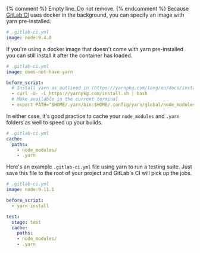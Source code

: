 {% comment %}
Empty line. Do not remove.
{% endcomment %}
Because [GitLab CI](https://about.gitlab.com/product/continuous-integration/) uses docker in the background, you can specify an image with yarn pre-installed.

```yml
# .gitlab-ci.yml
image: node:9.4.0
```

If you're using a docker image that doesn't come with yarn pre-installed you can still install it after the container has loaded.

```yml
# .gitlab-ci.yml
image: does-not-have-yarn

before_script:
  # Install yarn as outlined in (https://yarnpkg.com/lang/en/docs/install/#alternatives-stable)
  - curl -o- -L https://yarnpkg.com/install.sh | bash
  # Make available in the current terminal
  - export PATH="$HOME/.yarn/bin:$HOME/.config/yarn/global/node_modules/.bin:$PATH"
```

In either case, it's good practice to cache your `node_modules` and `.yarn` folders as well to speed up your builds.

```yml
# .gitlab-ci.yml
cache:
  paths:
    - node_modules/
    - .yarn
```

Here's an example `.gitlab-ci.yml` file using yarn to run a testing suite.
Just save this file to the root of your project and GitLab's CI will pick up the jobs.

```yml
# .gitlab-ci.yml
image: node:9.11.1

before_script:
  - yarn install

test:
  stage: test
  cache:
    paths:
    - node_modules/
    - .yarn
```
